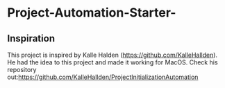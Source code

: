 # Project-Automation-Starter-
## Inspiration
This project is inspired by Kalle Halden (https://github.com/KalleHallden). He had the idea to this project and made it working for MacOS. Check his repository out:https://github.com/KalleHallden/ProjectInitializationAutomation